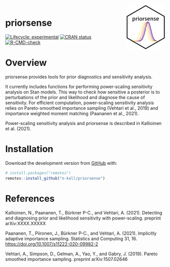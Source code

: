
<!-- README.md is generated from README.Rmd. Please edit that file -->
<img src='man/figures/logo.png' align="right" height="139" />

# priorsense

<!-- badges: start -->
[![Lifecycle: experimental](https://img.shields.io/badge/lifecycle-experimental-orange.svg)](https://www.tidyverse.org/lifecycle/#experimental) [![CRAN status](https://www.r-pkg.org/badges/version/priorsense)](https://CRAN.R-project.org/package=priorsense) [![R-CMD-check](https://github.com/n-kall/priorsense/workflows/R-CMD-check/badge.svg)](https://github.com/n-kall/priorsense/actions) <!-- badges: end -->

# Overview

priorsense provides tools for prior diagnostics and sensitivity analysis.

It currently includes functions for performing power-scaling sensitivity analysis on Stan models. This way to check how sensitive a posterior is to perturbations of the prior and likelihood and diagnose the cause of sensitivity. For efficient computation, power-scaling sensitivity analysis relies on Pareto-smoothed importance sampling (Vehtari et al., 2019) and importance weighted moment matching (Paananen et al., 2021).

Power-scaling sensitivity analysis and priorsense is described in Kallioinen et al. (2021).

# Installation

Download the development version from [GitHub](https://github.com/) with:

``` r
# install.packages("remotes")
remotes::install_github("n-kall/priorsense")
```

# References

Kallioinen, N., Paananen, T., Bürkner P-C., and Vehtari, A. (2021). Detecting and diagnosing prior and likelihood sensitivity with power-scaling. preprint arXiv:XXXX.XXXXX

Paananen, T., Piironen, J., Bürkner P-C., and Vehtari, A. (2021). Implicitly adaptive importance sampling. Statistics and Computing 31, 16. <https://doi.org/10.1007/s11222-020-09982-2>

Vehtari, A., Simpson, D., Gelman, A., Yao, Y., and Gabry, J. (2019). Pareto smoothed importance sampling. preprint arXiv:1507.02646
